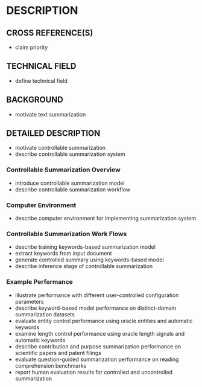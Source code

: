 # DESCRIPTION

## CROSS REFERENCE(S)

- claim priority

## TECHNICAL FIELD

- define technical field

## BACKGROUND

- motivate text summarization

## DETAILED DESCRIPTION

- motivate controllable summarization
- describe controllable summarization system

### Controllable Summarization Overview

- introduce controllable summarization model
- describe controllable summarization workflow

### Computer Environment

- describe computer environment for implementing summarization system

### Controllable Summarization Work Flows

- describe training keywords-based summarization model
- extract keywords from input document
- generate controlled summary using keywords-based model
- describe inference stage of controllable summarization

### Example Performance

- illustrate performance with different user-controlled configuration parameters
- describe keyword-based model performance on distinct-domain summarization datasets
- evaluate entity control performance using oracle entities and automatic keywords
- examine length control performance using oracle length signals and automatic keywords
- describe contribution and purpose summarization performance on scientific papers and patent filings
- evaluate question-guided summarization performance on reading comprehension benchmarks
- report human evaluation results for controlled and uncontrolled summarization

